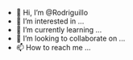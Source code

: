 - 👋 Hi, I’m @Rodriguillo
- 👀 I’m interested in ...
- 🌱 I’m currently learning ...
- 💞️ I’m looking to collaborate on ...
- 📫 How to reach me ...

<!---
Rodriguillo/Rodriguillo is a ✨ special ✨ repository because its `README.md` (this file) appears on your GitHub profile.
You can click the Preview link to take a look at your changes.
--->
